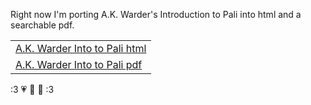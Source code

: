 Right now I'm porting A.K. Warder's Introduction to Pali into html and a searchable pdf. 

||
|-|
| [A.K. Warder Into to Pali html](akwarder_intro_test_tufte.html) |
| [A.K. Warder Into to Pali pdf](akwarder_intro_test_tufte.pdf)   |

   :3 💗 💚 💛 :3

